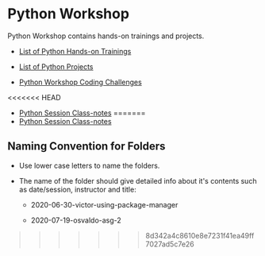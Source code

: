 # Python Workshop

Python Workshop contains hands-on trainings and projects.

- [List of Python Hands-on Trainings](./hands-on/README.md)

- [List of Python Projects](./projects/README.md)

- [Python Workshop Coding Challenges](./coding-challenges/README.md)

<<<<<<< HEAD
- [Python Session Class-notes](./class-notes/README.md)
=======
- [Python Session Class-notes](./class-notes/README.md)



## Naming Convention for Folders 

- Use lower case letters to name the folders.

- The name of the folder should give detailed info about it's contents such as date/session, instructor and title:

    - 2020-06-30-victor-using-package-manager
    
    - 2020-07-19-osvaldo-asg-2
>>>>>>> 8d342a4c8610e8e7231f41ea49ff7027ad5c7e26
